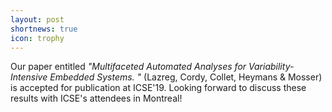 ```yaml
---
layout: post
shortnews: true
icon: trophy
---
```


Our paper entitled _"Multifaceted Automated Analyses for Variability-Intensive Embedded Systems. "_ (Lazreg, Cordy, Collet, Heymans & Mosser) is accepted for publication at ICSE'19. Looking forward to discuss these results with ICSE's attendees in Montreal!
